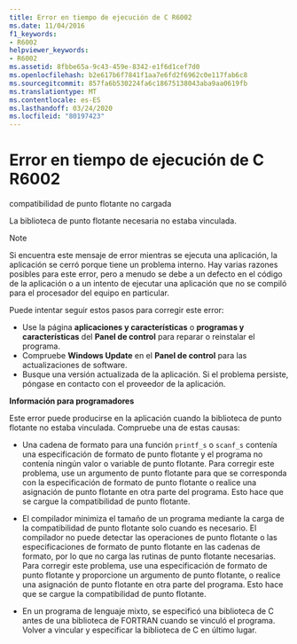 ```yaml
---
title: Error en tiempo de ejecución de C R6002
ms.date: 11/04/2016
f1_keywords:
- R6002
helpviewer_keywords:
- R6002
ms.assetid: 8fbbe65a-9c43-459e-8342-e1f6d1cef7d0
ms.openlocfilehash: b2e617b6f7841f1aa7e6fd2f6962c0e117fab6c8
ms.sourcegitcommit: 857fa6b530224fa6c18675138043aba9aa0619fb
ms.translationtype: MT
ms.contentlocale: es-ES
ms.lasthandoff: 03/24/2020
ms.locfileid: "80197423"
---
```

# <a name="c-runtime-error-r6002"></a>Error en tiempo de ejecución de C R6002

compatibilidad de punto flotante no cargada

La biblioteca de punto flotante necesaria no estaba vinculada.

> [!NOTE]
> Si encuentra este mensaje de error mientras se ejecuta una aplicación, la aplicación se cerró porque tiene un problema interno. Hay varias razones posibles para este error, pero a menudo se debe a un defecto en el código de la aplicación o a un intento de ejecutar una aplicación que no se compiló para el procesador del equipo en particular.
>
> Puede intentar seguir estos pasos para corregir este error:
>
> - Use la página **aplicaciones y características** o **programas y características** del **Panel de control** para reparar o reinstalar el programa.
> - Compruebe **Windows Update** en el **Panel de control** para las actualizaciones de software.
> - Busque una versión actualizada de la aplicación. Si el problema persiste, póngase en contacto con el proveedor de la aplicación.

**Información para programadores**

Este error puede producirse en la aplicación cuando la biblioteca de punto flotante no estaba vinculada. Compruebe una de estas causas:

- Una cadena de formato para una función `printf_s` o `scanf_s` contenía una especificación de formato de punto flotante y el programa no contenía ningún valor o variable de punto flotante. Para corregir este problema, use un argumento de punto flotante para que se corresponda con la especificación de formato de punto flotante o realice una asignación de punto flotante en otra parte del programa. Esto hace que se cargue la compatibilidad de punto flotante.

- El compilador minimiza el tamaño de un programa mediante la carga de la compatibilidad de punto flotante solo cuando es necesario. El compilador no puede detectar las operaciones de punto flotante o las especificaciones de formato de punto flotante en las cadenas de formato, por lo que no carga las rutinas de punto flotante necesarias. Para corregir este problema, use una especificación de formato de punto flotante y proporcione un argumento de punto flotante, o realice una asignación de punto flotante en otra parte del programa. Esto hace que se cargue la compatibilidad de punto flotante.

- En un programa de lenguaje mixto, se especificó una biblioteca de C antes de una biblioteca de FORTRAN cuando se vinculó el programa. Volver a vincular y especificar la biblioteca de C en último lugar.
